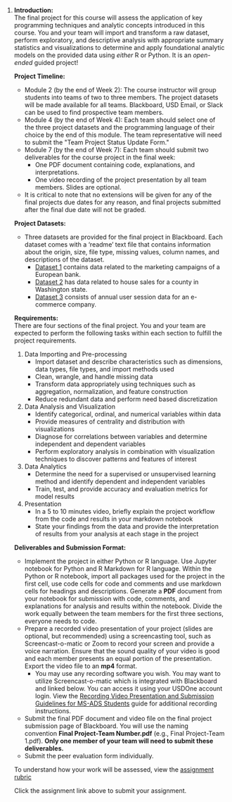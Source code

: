 <div id="step1" class=" ">
<div id="stepcontent1" class="  stepcontent  ">
<ol role="presentation">
<li id="instructions">
<div class="field">
<div class="vtbegenerated">
<p><strong>Introduction:</strong><br />The final project for this course will assess the application of key programming techniques and analytic concepts introduced in this course. You and your team will import and transform a raw dataset, perform exploratory, and descriptive analysis with appropriate summary statistics and visualizations to determine and apply foundational analytic models on the provided data using&nbsp;<em>either&nbsp;</em>R or Python. It is an&nbsp;<em>open-ended</em>&nbsp;guided project!</p>
<p><strong>Project Timeline:</strong></p>
<ul>
<li>Module 2 (by the end of Week 2): The course instructor will group students into teams of two to three members. The project datasets will be made available for all teams. Blackboard, USD Email, or Slack can be used to find prospective team members.&nbsp;</li>
<li>Module 4 (by the end of Week 4): Each team should select one of the three project datasets and the programming language of their choice by the end of this module. The team representative will need to submit the "Team Project Status Update Form."&nbsp;&nbsp;</li>
<li>Module 7 (by the end of Week 7): Each team should submit two deliverables for the course project in the final week:
<ul>
<li>One PDF document containing code, explanations, and interpretations.</li>
<li>One video recording of the project presentation by all team members. Slides are optional.</li>
</ul>
</li>
<li>It is critical to note that&nbsp;no extensions&nbsp;will be given for any of the final projects due dates for any reason, and final projects submitted after the final due date will not be graded.</li>
</ul>
<p><strong>Project Datasets:</strong></p>
<ul>
<li>Three datasets are provided for the final project in Blackboard. Each dataset comes with a &lsquo;readme&rsquo; text file that contains information about the origin, size, file type, missing values, column names, and descriptions of the dataset.
<ul>
<li><a href="https://ole.sandiego.edu/bbcswebdav/pid-3008082-dt-content-rid-29331220_1/xid-29331220_1" target="_blank" rel="noreferrer noopener">Dataset 1</a>&nbsp;contains data related to the marketing campaigns of a European bank.&nbsp;</li>
<li><a href="https://ole.sandiego.edu/bbcswebdav/pid-3008082-dt-content-rid-29331248_1/xid-29331248_1" target="_blank" rel="noreferrer noopener">Dataset 2</a>&nbsp;has data related to house sales for a county in Washington state.</li>
<li><a href="https://ole.sandiego.edu/bbcswebdav/pid-3008082-dt-content-rid-29331297_1/xid-29331297_1" target="_blank" rel="noreferrer noopener">Dataset 3</a>&nbsp;consists of annual user session data for an e-commerce company.</li>
</ul>
</li>
</ul>
<p><strong>Requirements:</strong><br />There are four sections of the final project. You and your team are expected to perform the following tasks within each section to fulfill the project requirements.</p>
<ol>
<li>Data Importing and Pre-processing
<ul>
<li>Import dataset and describe characteristics such as dimensions, data types, file types, and import methods used</li>
<li>Clean, wrangle, and handle missing data</li>
<li>Transform data appropriately using techniques such as aggregation, normalization, and feature construction</li>
<li>Reduce redundant data and perform need based discretization</li>
</ul>
</li>
<li>Data Analysis and Visualization
<ul>
<li>Identify categorical, ordinal, and numerical variables within data</li>
<li>Provide measures of centrality and distribution with visualizations</li>
<li>Diagnose for correlations between variables and determine independent and dependent variables</li>
<li>Perform exploratory analysis in combination with visualization techniques to discover patterns and features of interest</li>
</ul>
</li>
<li>Data Analytics
<ul>
<li>Determine the need for a supervised or unsupervised learning method and identify dependent and independent variables</li>
<li>Train, test, and provide accuracy and evaluation metrics for model results</li>
</ul>
</li>
<li>Presentation
<ul>
<li>In a 5 to 10 minutes video, briefly explain the project workflow from the code and results in your markdown notebook</li>
<li>State your findings from the data and provide the interpretation of results from your analysis at each stage in the project</li>
</ul>
</li>
</ol>
<p><strong>Deliverables and Submission Format:</strong></p>
<ul>
<li>Implement the project in either Python or R language. Use Jupyter notebook for Python and R Markdown for R language. Within the Python or R notebook, import all packages used for the project in the first cell, use code cells for code and comments and use markdown cells for headings and descriptions. Generate a&nbsp;<strong>PDF</strong>&nbsp;document from your notebook for submission with code, comments, and explanations for analysis and results within the notebook. Divide the work equally between the team members for the first three sections, everyone needs to code.</li>
<li>Prepare a recorded video presentation of your project (slides are optional, but recommended) using a screencasting tool, such as Screencast-o-matic or Zoom to record your screen and provide a voice narration. Ensure that the sound quality of your video is good and each member presents an equal portion of the presentation. Export the video file to an&nbsp;<strong>mp4</strong>&nbsp;format.
<ul>
<li>You may use any recording software you wish. You may want to utilize Screencast-o-matic which is integrated with Blackboard and linked below. You can access it using your USDOne account login. View the&nbsp;<a href="https://ole.sandiego.edu/bbcswebdav/pid-3008082-dt-content-rid-29567287_1/xid-29567287_1" target="_blank" rel="noreferrer noopener">Recording Video Presentation and Submission Guidelines for MS-ADS Students</a>&nbsp;guide for additional recording instructions.</li>
</ul>
</li>
<li>Submit the final PDF document and video file on the final project submission page of Blackboard. You will use the naming convention&nbsp;<strong>Final Project-Team Number.pdf</strong>&nbsp;(e.g., Final Project-Team 1.pdf).&nbsp;<strong>Only one member of your team will need to submit these deliverables.</strong></li>
<li>Submit the peer evaluation form individually.</li>
</ul>
<p>To understand how your work will be assessed, view the&nbsp;<a href="https://ole.sandiego.edu/bbcswebdav/pid-3008082-dt-content-rid-41062347_1/xid-41062347_1" target="_blank" rel="noopener">assignment rubric</a></p>
<p>Click the assignment link above to submit your assignment.</p>
</div>
</div>
</li>
</ol>
</div>
</div>
<div id="step2" class=" ">&nbsp;</div>
